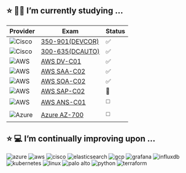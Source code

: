 <!--
**dmonagh4n/dmonagh4n** is a ✨ _special_ ✨ repository because its `README.md` (this file) appears on your GitHub profile.

Here are some ideas to get you started:

- 🔭 I’m currently working on ...
- 🌱 I’m currently learning ...
- 👯 I’m looking to collaborate on ...
- 🤔 I’m looking for help with ...
- 💬 Ask me about ...
- 📫 How to reach me: ...
- 😄 Pronouns: ...
- ⚡ Fun fact: ...
-->

:star: :student: I’m currently studying ...
---

| Provider                                                                                                   | Exam                                                                                                            | Status                 |
|------------------------------------------------------------------------------------------------------------|-----------------------------------------------------------------------------------------------------------------|------------------------|
| ![Cisco](https://img.shields.io/badge/Cisco-informational?style=flat&logo=cisco&logoColor=white&color=1BA0D7)  | [350-901(DEVCOR)](https://www.credly.com/badges/12d4ec0b-3077-4892-b1cf-bc20901e2d60/public_url)                                   | :white_check_mark:     |
| ![Cisco](https://img.shields.io/badge/Cisco-informational?style=flat&logo=cisco&logoColor=white&color=1BA0D7)  | [300-635(DCAUTO)](https://www.credly.com/badges/1bed7b96-7d72-4d6f-8cc7-27a26b15b425/public_url)                                | :white_check_mark:     |
| ![AWS](https://img.shields.io/badge/AWS-informational?style=flat&logo=amazonaws&logoColor=white&color=FF9900) | [AWS DV-C01](https://www.credly.com/badges/2adca60b-9496-4a16-97a0-dad7542ceaf5/public_url)                               | :white_check_mark:     |
| ![AWS](https://img.shields.io/badge/AWS-informational?style=flat&logo=amazonaws&logoColor=white&color=FF9900) | [AWS SAA-C02](https://www.credly.com/badges/bbf90cca-24ba-48e9-95cd-88dfdf72b04f/public_url)                    | :white_check_mark:     |
| ![AWS](https://img.shields.io/badge/AWS-informational?style=flat&logo=amazonaws&logoColor=white&color=FF9900) | [AWS SOA-C02](https://www.credly.com/badges/ccc2293b-e95a-4b3a-a688-cf3de151b8eb/public_url)                           | :white_check_mark: |
| ![AWS](https://img.shields.io/badge/AWS-informational?style=flat&logo=amazonaws&logoColor=white&color=FF9900) | [AWS SAP-C02](https://aws.amazon.com/certification/certified-solutions-architect-professional/?ch=sec&sec=rmg&d=1)                     | :small_orange_diamond:  |
| ![AWS](https://img.shields.io/badge/AWS-informational?style=flat&logo=amazonaws&logoColor=white&color=FF9900) | [AWS ANS-C01](https://aws.amazon.com/certification/certified-advanced-networking-specialty/?ch=sec&sec=rmg&d=1) | :white_medium_square:  |
| ![Azure](https://img.shields.io/badge/Azure-informational?style=flat&logo=microsoftazure&logoColor=white&color=0078D4) | [Azure AZ-700](https://learn.microsoft.com/en-us/credentials/certifications/exams/az-700/) | :white_medium_square:  |

:star: :computer: I’m continually improving upon ...
---

<p>
  <img src="https://img.shields.io/badge/Azure-informational?style=flat&logo=microsoftazure&logoColor=white&color=0078D4" alt="azure" /> 
  <img src="https://img.shields.io/badge/AWS-informational?style=flat&logo=amazonaws&logoColor=white&color=FF9900" alt="aws" />
  <img src="https://img.shields.io/badge/Cisco-informational?style=flat&logo=cisco&logoColor=white&color=1BA0D7" alt="cisco" />
  <img src="https://img.shields.io/badge/ElasticSearch-informational?style=flat&logo=elasticsearch&logoColor=white&color=005571" alt="elasticsearch" />
  <img src="https://img.shields.io/badge/GCP-informational?style=flat&logo=googlecloud&logoColor=white&color=000099" alt="gcp" />
  <img src="https://img.shields.io/badge/Grafana-informational?style=flat&logo=grafana&logoColor=white&color=F46800" alt="grafana" />
  <img src="https://img.shields.io/badge/InfluxDB-informational?style=flat&logo=influxdb&logoColor=white&color=22ADF6" alt="influxdb" />
  <img src="https://img.shields.io/badge/Kubernetes-informational?style=flat&logo=kubernetes&logoColor=white&color=326CE5" alt="kubernetes" />
  <img src="https://img.shields.io/badge/Linux-informational?style=flat&logo=linux&logoColor=white&color=FCC624" alt="linux" />
  <img src="https://img.shields.io/badge/Palo_Alto-informational?style=flat&logo=paloaltonetworks&logoColor=white&color=F04E23" alt="palo alto" />
  <img src="https://img.shields.io/badge/Python-informational?style=flat&logo=python&logoColor=white&color=ffdd54" alt="python" />
  <img src="https://img.shields.io/badge/Terraform-informational?style=flat&logo=terraform&logoColor=white&color=844FBA" alt="terraform" />
</p>
